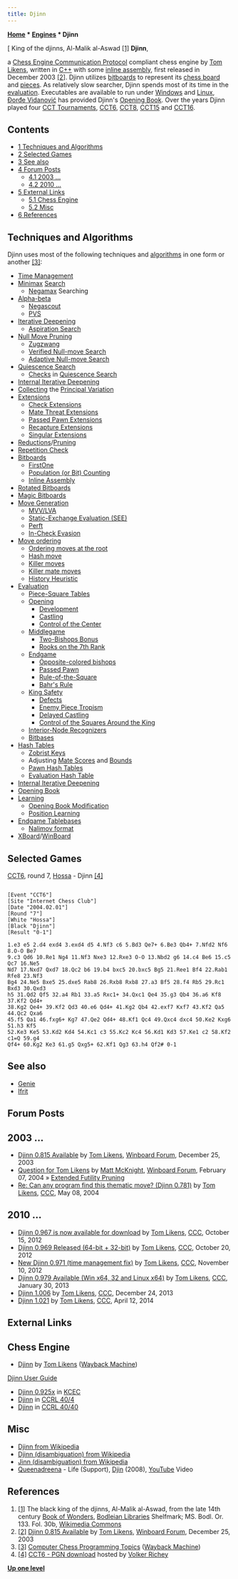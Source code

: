 ```yaml
---
title: Djinn
---
```

**[Home](Home "Home") * [Engines](Engines "Engines") * Djinn**

\[ King of the djinns, Al-Malik al-Aswad <a id="cite-note-1" href="#cite-ref-1">[1]</a>
**Djinn**,

a [Chess Engine Communication Protocol](Chess_Engine_Communication_Protocol "Chess Engine Communication Protocol") compliant chess engine by [Tom Likens](Tom_Likens "Tom Likens"), written in [C++](Cpp "Cpp") with some [inline assembly](Assembly#InlineAssembly "Assembly"), first released in December 2003 <a id="cite-note-2" href="#cite-ref-2">[2]</a>.
Djinn utilizes [bitboards](Bitboards "Bitboards") to represent its [chess board](Chessboard "Chessboard") and [pieces](Pieces "Pieces").
As relatively slow searcher, Djinn spends most of its time in the [evaluation](Evaluation "Evaluation"). Executables are available to run under [Windows](Windows "Windows") and [Linux](Linux "Linux"), [Đorđe Vidanović](%C4%90or%C4%91e_Vidanovi%C4%87 "Đorđe Vidanović") has provided Djinn's [Opening Book](Opening_Book "Opening Book").
Over the years Djinn played four [CCT Tournaments](CCT_Tournaments "CCT Tournaments"), [CCT6](CCT6 "CCT6"), [CCT8](CCT8 "CCT8"), [CCT15](CCT15 "CCT15") and [CCT16](CCT16 "CCT16").

## Contents

- [1 Techniques and Algorithms](#techniques-and-algorithms)
- [2 Selected Games](#selected-games)
- [3 See also](#see-also)
- [4 Forum Posts](#forum-posts)
  - [4.1 2003 ...](#2003-...)
  - [4.2 2010 ...](#2010-...)
- [5 External Links](#external-links)
  - [5.1 Chess Engine](#chess-engine)
  - [5.2 Misc](#misc)
- [6 References](#references)

## Techniques and Algorithms

Djinn uses most of the following techniques and [algorithms](Algorithms "Algorithms") in one form or another <a id="cite-note-3" href="#cite-ref-3">[3]</a>:

- [Time Management](Time_Management "Time Management")
- [Minimax](Minimax "Minimax") [Search](Search "Search")
  - [Negamax](Negamax "Negamax") Searching
- [Alpha-beta](Alpha-Beta "Alpha-Beta")
  - [Negascout](NegaScout "NegaScout")
  - [PVS](Principal_Variation_Search "Principal Variation Search")
- [Iterative Deepening](Iterative_Deepening "Iterative Deepening")
  - [Aspiration Search](Aspiration_Windows "Aspiration Windows")
- [Null Move Pruning](Null_Move_Pruning "Null Move Pruning")
  - [Zugzwang](Zugzwang "Zugzwang")
  - [Verified Null-move Search](Null_Move_Pruning#ZugzwangVerification "Null Move Pruning")
  - [Adaptive Null-move Search](Null_Move_Pruning#AdaptiveNullMovePruning "Null Move Pruning")
- [Quiescence Search](Quiescence_Search "Quiescence Search")
  - [Checks](Quiescence_Search#Checks "Quiescence Search") in [Quiescence Search](Quiescence_Search "Quiescence Search")
- [Internal Iterative Deepening](Internal_Iterative_Deepening "Internal Iterative Deepening")
- [Collecting](Principal_Variation#CollectionDuringSearch "Principal Variation") the [Principal Variation](Principal_Variation "Principal Variation")
- [Extensions](Extensions "Extensions")
  - [Check Extensions](Check_Extensions "Check Extensions")
  - [Mate Threat Extensions](Mate_Threat_Extensions "Mate Threat Extensions")
  - [Passed Pawn Extensions](Passed_Pawn_Extensions "Passed Pawn Extensions")
  - [Recapture Extensions](Recapture_Extensions "Recapture Extensions")
  - [Singular Extensions](Singular_Extensions "Singular Extensions")
- [Reductions](Reductions "Reductions")/[Pruning](Pruning "Pruning")
- [Repetition Check](Repetitions "Repetitions")
- [Bitboards](Bitboards "Bitboards")
  - [FirstOne](BitScan "BitScan")
  - [Population (or Bit) Counting](Population_Count "Population Count")
  - [Inline Assembly](Assembly#InlineAssembly "Assembly")
- [Rotated Bitboards](Rotated_Bitboards "Rotated Bitboards")
- [Magic Bitboards](Magic_Bitboards "Magic Bitboards")
- [Move Generation](Move_Generation "Move Generation")
  - [MVV/LVA](MVV-LVA "MVV-LVA")
  - [Static-Exchange Evaluation (SEE)](Static_Exchange_Evaluation "Static Exchange Evaluation")
  - [Perft](Perft "Perft")
  - [In-Check Evasion](Check "Check")
- [Move ordering](Move_Ordering "Move Ordering")
  - [Ordering moves at the root](Move_Ordering#Root "Move Ordering")
  - [Hash move](Hash_Move "Hash Move")
  - [Killer moves](Killer_Move "Killer Move")
  - [Killer mate moves](Mate_Killers "Mate Killers")
  - [History Heuristic](History_Heuristic "History Heuristic")
- [Evaluation](Evaluation "Evaluation")
  - [Piece-Square Tables](Piece-Square_Tables "Piece-Square Tables")
  - [Opening](Opening "Opening")
    - [Development](Development "Development")
    - [Castling](Castling "Castling")
    - [Control of the Center](Center_Control "Center Control")
  - [Middlegame](Middlegame "Middlegame")
    - [Two-Bishops Bonus](Bishop_Pair "Bishop Pair")
    - [Rooks on the 7th Rank](Rook_on_Seventh "Rook on Seventh")
  - [Endgame](Endgame "Endgame")
    - [Opposite-colored bishops](Bishops_of_Opposite_Colors "Bishops of Opposite Colors")
    - [Passed Pawn](Passed_Pawn "Passed Pawn")
    - [Rule-of-the-Square](Rule_of_the_Square "Rule of the Square")
    - [Bahr's Rule](index.php?title=Bahr%27s_Rule&action=edit&redlink=1 "Bahr's Rule (page does not exist)")
  - [King Safety](King_Safety "King Safety")
    - [Defects](King_Safety#PawnShield "King Safety")
    - [Enemy Piece Tropism](King_Safety#KingTropism "King Safety")
    - [Delayed Castling](Castling "Castling")
    - [Control of the Squares Around the King](King_Safety#SquareControl "King Safety")
  - [Interior-Node Recognizers](Interior_Node_Recognizer "Interior Node Recognizer")
  - [Bitbases](Endgame_Bitbases "Endgame Bitbases")
- [Hash Tables](Transposition_Table "Transposition Table")
  - [Zobrist Keys](Zobrist_Hashing "Zobrist Hashing")
  - Adjusting [Mate Scores](Score#MateScores "Score") and [Bounds](Bound "Bound")
  - [Pawn Hash Tables](Pawn_Hash_Table "Pawn Hash Table")
  - [Evaluation Hash Table](Evaluation_Hash_Table "Evaluation Hash Table")
- [Internal Iterative Deepening](Internal_Iterative_Deepening "Internal Iterative Deepening")
- [Opening Book](Opening_Book "Opening Book")
- [Learning](Learning "Learning")
  - [Opening Book Modification](Book_Learning "Book Learning")
  - [Position Learning](Persistent_Hash_Table "Persistent Hash Table")
- [Endgame Tablebases](Endgame_Tablebases "Endgame Tablebases")
  - [Nalimov format](Nalimov_Tablebases "Nalimov Tablebases")
- [XBoard](XBoard "XBoard")/[WinBoard](WinBoard "WinBoard")

## Selected Games

[CCT6](CCT6 "CCT6"), round 7, [Hossa](Hossa "Hossa") - Djinn <a id="cite-note-4" href="#cite-ref-4">[4]</a>

```

[Event "CCT6"]
[Site "Internet Chess Club"]
[Date "2004.02.01"]
[Round "7"]
[White "Hossa"]
[Black "Djinn"]
[Result "0-1"]

1.e3 e5 2.d4 exd4 3.exd4 d5 4.Nf3 c6 5.Bd3 Qe7+ 6.Be3 Qb4+ 7.Nfd2 Nf6 8.O-O Be7 
9.c3 Qd6 10.Re1 Ng4 11.Nf3 Nxe3 12.Rxe3 O-O 13.Nbd2 g6 14.c4 Be6 15.c5 Qc7 16.Ne5 
Nd7 17.Nxd7 Qxd7 18.Qc2 b6 19.b4 bxc5 20.bxc5 Bg5 21.Ree1 Bf4 22.Rab1 Rfe8 23.Nf3 
Bg4 24.Ne5 Bxe5 25.dxe5 Rab8 26.Rxb8 Rxb8 27.a3 Bf5 28.f4 Rb5 29.Rc1 Bxd3 30.Qxd3 
h5 31.Qd2 Qf5 32.a4 Rb1 33.a5 Rxc1+ 34.Qxc1 Qe4 35.g3 Qb4 36.a6 Kf8 37.Kf2 Qd4+ 
38.Kg2 Qe4+ 39.Kf2 Qd3 40.e6 Qd4+ 41.Kg2 Qb4 42.exf7 Kxf7 43.Kf2 Qa5 44.Qc2 Qxa6 
45.f5 Qa1 46.fxg6+ Kg7 47.Qe2 Qd4+ 48.Kf1 Qc4 49.Qxc4 dxc4 50.Ke2 Kxg6 51.h3 Kf5 
52.Ke3 Ke5 53.Kd2 Kd4 54.Kc1 c3 55.Kc2 Kc4 56.Kd1 Kd3 57.Ke1 c2 58.Kf2 c1=Q 59.g4
Qf4+ 60.Kg2 Ke3 61.g5 Qxg5+ 62.Kf1 Qg3 63.h4 Qf2# 0-1

```

## See also

- [Genie](Genie "Genie")
- [Ifrit](Ifrit "Ifrit")

## Forum Posts

## 2003 ...

- [Djinn 0.815 Available](http://www.open-aurec.com/wbforum/viewtopic.php?f=18&t=45757) by [Tom Likens](Tom_Likens "Tom Likens"), [Winboard Forum](Computer_Chess_Forums "Computer Chess Forums"), December 25, 2003
- [Question for Tom Likens](http://www.open-aurec.com/wbforum/viewtopic.php?f=18&t=46383) by [Matt McKnight](Matt_McKnight "Matt McKnight"), [Winboard Forum](Computer_Chess_Forums "Computer Chess Forums"), February 07, 2004 » [Extended Futility Pruning](Futility_Pruning#Extendedfutilitypruning "Futility Pruning")
- [Re: Can any program find this thematic move? (Djinn 0.781)](https://www.stmintz.com/ccc/index.php?id=364245) by [Tom Likens](Tom_Likens "Tom Likens"), [CCC](CCC "CCC"), May 08, 2004

## 2010 ...

- [Djinn 0.967 is now available for download](http://www.talkchess.com/forum/viewtopic.php?t=45572) by [Tom Likens](Tom_Likens "Tom Likens"), [CCC](CCC "CCC"), October 15, 2012
- [Djinn 0.969 Released (64-bit + 32-bit)](http://www.talkchess.com/forum/viewtopic.php?t=45662) by [Tom Likens](Tom_Likens "Tom Likens"), [CCC](CCC "CCC"), October 20, 2012
- [New Djinn 0.971 (time management fix)](http://www.talkchess.com/forum/viewtopic.php?t=45928) by [Tom Likens](Tom_Likens "Tom Likens"), [CCC](CCC "CCC"), November 10, 2012
- [Djinn 0.979 Available (Win x64, 32 and Linux x64)](http://www.talkchess.com/forum/viewtopic.php?t=47046) by [Tom Likens](Tom_Likens "Tom Likens"), [CCC](CCC "CCC"), January 30, 2013
- [Djinn 1.006](http://www.talkchess.com/forum/viewtopic.php?t=50618) by [Tom Likens](Tom_Likens "Tom Likens"), [CCC](CCC "CCC"), December 24, 2013
- [Djinn 1.021](http://www.talkchess.com/forum/viewtopic.php?t=51972) by [Tom Likens](Tom_Likens "Tom Likens"), [CCC](CCC "CCC"), April 12, 2014

## External Links

## Chess Engine

- [Djinn](https://web.archive.org/web/20180112023028/http://webpages.charter.net/tlikens/index.html) by [Tom Likens](Tom_Likens "Tom Likens") ([Wayback Machine](https://en.wikipedia.org/wiki/Wayback_Machine))

[Djinn User Guide](https://web.archive.org/web/20161231040908/http://webpages.charter.net/tlikens/docs/Users_guide.html)

- [Djinn 0.925x](http://kirill-kryukov.com/chess/kcec/cgi/engine_details.cgi?print=Details&each_game=1&eng=Djinn%200.925x) in [KCEC](KCEC "KCEC")
- [Djinn](http://www.computerchess.org.uk/ccrl/404/cgi/compare_engines.cgi?family=Djinn&print=Rating+list&print=Results+table&print=LOS+table&print=Ponder+hit+table&print=Eval+difference+table&print=Comopp+gamenum+table&print=Overlap+table&print=Score+with+common+opponents) in [CCRL 40/4](CCRL "CCRL")
- [Djinn](http://www.computerchess.org.uk/ccrl/4040/cgi/compare_engines.cgi?family=Djinn&print=Rating+list&print=Results+table&print=LOS+table&print=Ponder+hit+table&print=Eval+difference+table&print=Comopp+gamenum+table&print=Overlap+table&print=Score+with+common+opponents) in [CCRL 40/40](CCRL "CCRL")

## Misc

- [Djinn from Wikipedia](https://en.wikipedia.org/wiki/Jinn)
- [Djinn (disambiguation) from Wikipedia](https://en.wikipedia.org/wiki/Djinn_%28disambiguation%29)
- [Jinn (disambiguation) from Wikipedia](https://en.wikipedia.org/wiki/Jinn_%28disambiguation%29)
- [Queenadreena](Category:Queenadreena "Category:Queenadreena") - Life (Support), [Djin](<https://en.wikipedia.org/wiki/Djin_(album)>) (2008), [YouTube](https://en.wikipedia.org/wiki/YouTube) Video

## References

1. <a id="cite-ref-1" href="#cite-note-1">[1]</a> The black king of the djinns, Al-Malik al-Aswad, from the late 14th century [Book of Wonders](https://en.wikipedia.org/wiki/Book_of_Wonders), [Bodleian Libraries](https://en.wikipedia.org/wiki/Bodleian_Libraries) Shelfmark; MS. Bodl. Or. 133. Fol. 30b, [Wikimedia Commons](https://en.wikipedia.org/wiki/Wikimedia_Commons)
1. <a id="cite-ref-2" href="#cite-note-2">[2]</a> [Djinn 0.815 Available](http://www.open-aurec.com/wbforum/viewtopic.php?f=18&t=45757) by [Tom Likens](Tom_Likens "Tom Likens"), [Winboard Forum](Computer_Chess_Forums "Computer Chess Forums"), December 25, 2003
1. <a id="cite-ref-3" href="#cite-note-3">[3]</a> [Computer Chess Programming Topics](https://web.archive.org/web/20180220175920/http://webpages.charter.net/tlikens/tech.html) ([Wayback Machine](https://en.wikipedia.org/wiki/Wayback_Machine))
1. <a id="cite-ref-4" href="#cite-note-4">[4]</a> [CCT6 - PGN download](http://www.vrichey.de/cct6/) hosted by [Volker Richey](index.php?title=Volker_Richey&action=edit&redlink=1 "Volker Richey (page does not exist)")

**[Up one level](Engines "Engines")**

